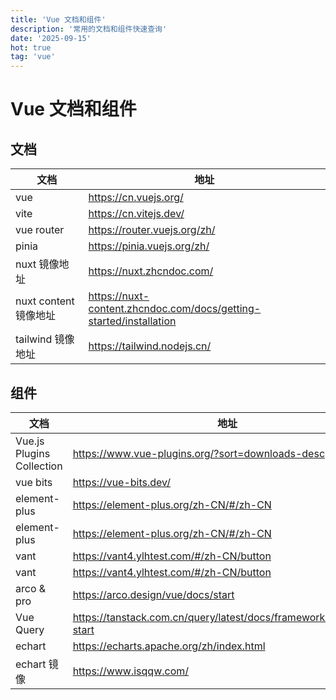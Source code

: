 ```yaml
---
title: 'Vue 文档和组件'
description: '常用的文档和组件快速查询'
date: '2025-09-15'
hot: true
tag: 'vue'
---
```

# Vue 文档和组件
## 文档
| 文档     | 地址                |
|----------------|-----------------------------|
| vue           | https://cn.vuejs.org/              | 
| vite           | https://cn.vitejs.dev/                |
| vue router           | https://router.vuejs.org/zh/ | 
| pinia        | https://pinia.vuejs.org/zh/           | 
| nuxt 镜像地址        | https://nuxt.zhcndoc.com/             | 
| nuxt content 镜像地址        | https://nuxt-content.zhcndoc.com/docs/getting-started/installation             | 
| tailwind 镜像地址        | https://tailwind.nodejs.cn/

## 组件
| 文档     | 地址                |
|----------------|-----------------------------|
| Vue.js Plugins Collection      | https://www.vue-plugins.org/?sort=downloads-desc            | 
| vue bits       | https://vue-bits.dev/            | 
| element-plus      | https://element-plus.org/zh-CN/#/zh-CN            | 
| element-plus      | https://element-plus.org/zh-CN/#/zh-CN            | 
| vant      | https://vant4.ylhtest.com/#/zh-CN/button          | 
| vant      | https://vant4.ylhtest.com/#/zh-CN/button          | 
| arco  & pro   |https://arco.design/vue/docs/start         | 
| Vue Query    | https://tanstack.com.cn/query/latest/docs/framework/vue/quick-start        | 
| echart    | https://echarts.apache.org/zh/index.html | 
| echart  镜像  |   https://www.isqqw.com/   | 
